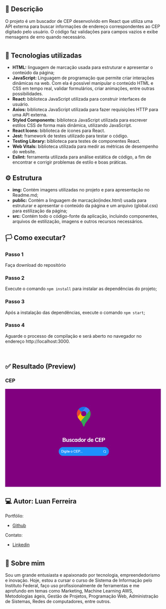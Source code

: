 ## 🧾 Descrição

O projeto é um buscador de CEP desenvolvido em React que utiliza uma API externa para buscar informações de endereço correspondentes ao CEP digitado pelo usuário. O código faz validações para campos vazios e exibe mensagens de erro quando necessário. 

<h1>

## 🔌 Tecnologias utilizadas

- **HTML:** linguagem de marcação usada para estruturar e apresentar o conteúdo da página;
- **JavaScript:** Linguagem de programação que permite criar interações dinâmicas na web. Com ela é possível manipular o conteúdo HTML e CSS em tempo real, validar formulários, criar animações, entre outras possibilidades.
- **React:** biblioteca JavaScript utilizada para construir interfaces de usuário.
- **Axios:** biblioteca JavaScript utilizada para fazer requisições HTTP para uma API externa.
- **Styled Components:** biblioteca JavaScript utilizada para escrever estilos CSS de forma mais dinâmica, utilizando JavaScript.
- **React Icons:** biblioteca de ícones para React.
- **Jest:** framework de testes utilizado para testar o código.
- **Testing Library:** biblioteca para testes de componentes React.
- **Web Vitals:** biblioteca utilizada para medir as métricas de desempenho do website.
- **Eslint:** ferramenta utilizada para análise estática de código, a fim de encontrar e corrigir problemas de estilo e boas práticas.

## ⚙️ Estrutura

- **img:** Contém imagens utilizadas no projeto e para apresentação no Readme.md;
- **public:** Contém a linguagem de marcação(index.html) usada para estruturar e apresentar o conteúdo da página e um arquivo (global.css) para estilização da página;
- **src:** Contém todo o código-fonte da aplicação, incluindo componentes, arquivos de estilização, imagens e outros recursos necessários.

## 🏳️ Como executar?

### **Passo 1**
Faça download do repositório

### **Passo 2**
Execute o comando ```npm install``` para instalar as dependências do projeto;

### **Passo 3**
Após a instalação das dependências, execute o comando ```npm start```;

### **Passo 4**
Aguarde o processo de compilação e será aberto no navegador no endereço http://localhost:3000.

<br>

## ✅ Resultado (Preview)

### **CEP**
<img src="img/cep.gif">

<br>

## 💻 Autor: Luan Ferreira

Portfólio:
- [Github](https://github.com/fluanbrito)

Contato:
- [Linkedin](https://www.linkedin.com/in/luanferreirab/)

<h1>

## 🚀 Sobre mim
Sou um grande entusiasta e apaixonado por tecnologia, empreendedorismo e inovação. Hoje, estou a cursar o curso de Sistema de Informação pelo Instituto Federal, faço uso profissionalmente de ferramentas e me aprofundo em temas como Marketing, Machine Learning AWS, Metodologias ágeis, Gestão de Projetos, Programação Web, Administração de Sistemas, Redes de computadores, entre outros.
